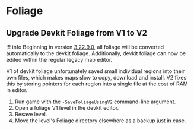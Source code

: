 # Foliage

## Upgrade Devkit Foliage from V1 to V2

!!! info
    Beginning in version [3.22.9.0](https://store.steampowered.com/news/app/304930/view/3212766758952510190 "3.22.9.0"), all foliage will be converted automatically to the devkit foliage. Additionally, devkit foliage can now be edited within the regular legacy map editor.

V1 of devkit foliage unfortunately saved small individual regions into their own files, which makes maps slow to copy, download and install. V2 fixes this by storing pointers for each region into a single file at the cost of RAM in editor.

1. Run game with the `-SaveFoliageUsingV2` command-line argument.
2. Open a foliage V1 level in the devkit editor.
3. Resave level.
4. Move the level's Foliage directory elsewhere as a backup just in case.
